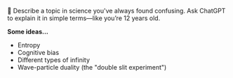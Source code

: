 🚀 Describe a topic in science you've always found confusing. Ask ChatGPT to explain it in simple terms—like you’re 12 years old.

**Some ideas...**
- Entropy
- Cognitive bias
- Different types of infinity
- Wave-particle duality (the "double slit experiment")